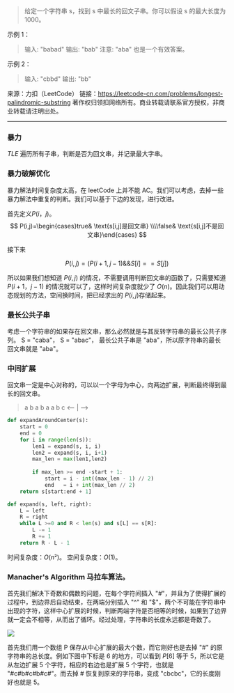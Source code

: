 >给定一个字符串 s，找到 s 中最长的回文子串。你可以假设 s 的最大长度为 1000。

示例 1：

>输入: "babad"
输出: "bab"
注意: "aba" 也是一个有效答案。

示例 2：

>输入: "cbbd"
输出: "bb"

来源：力扣（LeetCode）
链接：https://leetcode-cn.com/problems/longest-palindromic-substring
著作权归领扣网络所有。商业转载请联系官方授权，非商业转载请注明出处。

---

### 暴力
*TLE*
遍历所有子串，判断是否为回文串，并记录最大字串。
### 暴力破解优化
暴力解法时间复杂度太高，在 leetCode 上并不能 AC。我们可以考虑，去掉一些暴力解法中重复的判断。我们可以基于下边的发现，进行改进。

首先定义$P(i，j)$。
$$
P(i,j)=\begin{cases}true& \text{s[i,j]是回文串} \\\\false& \text{s[i,j]不是回文串}\end{cases}
$$

接下来

$$
P(i,j)=(P(i+1,j-1)\&\&S[i]==S[j])
$$

所以如果我们想知道 $P(i,j)$ 的情况，不需要调用判断回文串的函数了，只需要知道 $P(i + 1，j - 1)$ 的情况就可以了，这样时间复杂度就少了 $O(n)$。因此我们可以用动态规划的方法，空间换时间，把已经求出的 $P(i,j)$存储起来。


### 最长公共子串
考虑一个字符串的如果存在回文串，那么必然就是与其反转字符串的最长公共子序列。
S = "caba"，
S = "abac"，
最长公共子串是 "aba"，所以原字符串的最长回文串就是 "aba"。




### 中间扩展
回文串一定是中心对称的，可以以一个字母为中心，向两边扩展，判断最终得到最长的回文串。

>a b a b a a b c
 <-- | -->

```python
def expandAroundCenter(s):
    start = 0 
    end = 0
    for i in range(len(s)):
        len1 = expand(s, i, i)
        len2 = expand(s, i, i+1)
        max_len = max(len1,len2)
        
        if max_len >= end -start + 1:
            start = i - int((max_len - 1) // 2)
            end   = i + int(max_len // 2)
    return s[start:end + 1]

def expand(s, left, right):
    L = left
    R = right
    while L >=0 and R < len(s) and s[L] == s[R]:
        L -= 1
        R += 1
    return R - L - 1
```
时间复杂度：$O(n²)$。
空间复杂度：$O(1)$。

### Manacher's Algorithm 马拉车算法。
首先我们解决下奇数和偶数的问题，在每个字符间插入 "#"，并且为了使得扩展的过程中，到边界后自动结束，在两端分别插入 "^" 和 "$"，两个不可能在字符串中出现的字符，这样中心扩展的时候，判断两端字符是否相等的时候，如果到了边界就一定会不相等，从而出了循环。经过处理，字符串的长度永远都是奇数了。

![](https://pic.leetcode-cn.com/ad2b5e0da4a3a35b60f60c9a5a2be07a8074f9be0fe1597351eeff7dc460789a-image.png)

首先我们用一个数组 P 保存从中心扩展的最大个数，而它刚好也是去掉 "#" 的原字符串的总长度。例如下图中下标是 6 的地方，可以看到 $P[6]$ 等于 5，所以它是从左边扩展 5 个字符，相应的右边也是扩展 5 个字符，也就是 "#c#b#c#b#c#"。而去掉 # 恢复到原来的字符串，变成 "cbcbc"，它的长度刚好也就是 5。

